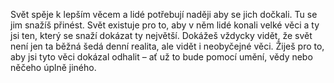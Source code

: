 <!-- jmena postav -->

<!-- uvod -->

Svět spěje k lepším věcem a lidé potřebují naději aby se jich dočkali. Tu se jim snažíš přinést. Svět existuje pro to, aby v něm lidé konali velké věci a ty jsi ten, který se snaží dokázat ty největší. Dokážeš vždycky vidět, že svět není jen ta běžná šedá denní realita, ale vidět i neobyčejné věci. Žiješ pro to, aby jsi tyto věci dokázal odhalit – ať už to bude pomocí umění, vědy nebo něčeho úplně jiného.
